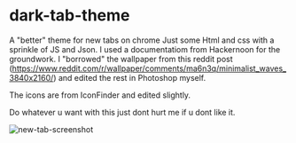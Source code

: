 # dark-tab-theme
A "better" theme for new tabs on chrome
Just some Html and css with a sprinkle of JS and Json.
I used a documentatiom from Hackernoon for the groundwork.
I "borrowed" the wallpaper from this reddit post (https://www.reddit.com/r/wallpaper/comments/ma6n3q/minimalist_waves_3840x2160/) and edited the rest in Photoshop myself.

The icons are from IconFinder and edited slightly.

Do whatever u want with this just dont hurt me if u dont like it.

![new-tab-screenshot](https://user-images.githubusercontent.com/102159422/196149797-cc9f60e3-4706-4f8f-9da3-ee6d54be8127.PNG)

